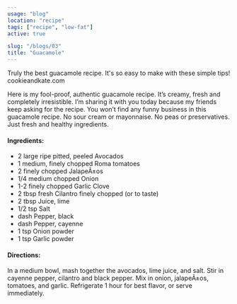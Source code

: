 ```yaml
---
usage: "blog"
location: "recipe"
tags: ["recipe", "low-fat"]
active: true

slug: "/blogs/03"
title: "Guacamole"
---
```

<p>Truly the best guacamole recipe. It's so easy to make with these simple tips! cookieandkate.com

Here is my fool-proof, authentic guacamole recipe. It’s creamy, fresh and completely irresistible. I’m sharing it with you today because my friends keep asking for the recipe. You won’t find any funny business in this guacamole recipe. No sour cream or mayonnaise. No peas or preservatives. Just fresh and healthy ingredients.</p>

<!-- endexcerpt -->

<h4>Ingredients:</h4>
<ul>
<li>2 large ripe pitted, peeled Avocados</li>
<li>1 medium, finely chopped Roma tomatoes</li>
<li>2 finely chopped JalapeÃ±os</li>
<li>1/4 medium chopped Onion</li>
<li>1-2 finely chopped Garlic Clove</li>
<li>2 tbsp fresh Cilantro finely chopped (or to taste)</li>
<li>2 tbsp Juice, lime</li>
<li>1/2 tsp Salt</li>
<li>dash Pepper, black</li>
<li>dash Pepper, cayenne</li>
<li>1 tsp Onion powder</li>
<li>1 tsp Garlic powder</li>
</ul>

<h4>Directions:</h4>
<p>In a medium bowl, mash together the avocados, lime juice, and salt. Stir in cayenne pepper, cilantro and black pepper. Mix in onion, jalapeÃ±os, tomatoes, and garlic. Refrigerate 1 hour for best flavor, or serve immediately.</p>
